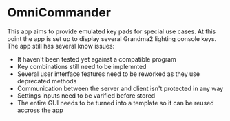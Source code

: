 # OmniCommander
This app aims to provide emulated key pads for special use cases.
At this point the app is set up to display several Grandma2 lighting console keys.
The app still has several know issues:
 - It haven't been tested yet against a compatible program
 - Key combinations still need to be implemnted
 - Several user interface features need to be reworked as they use deprecated methods
 - Communication between the server and client isn't protected in any way
 - Settings inputs need to be varified before stored
 - The entire GUI needs to be turned into a template so it can be reused accross the app
 
